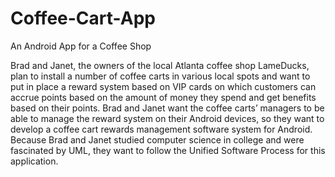 # Coffee-Cart-App
An Android App for a Coffee Shop

Brad and Janet, the owners of the local Atlanta coffee shop LameDucks, plan to install a number of coffee carts in various local spots and want to put in place a reward system based on VIP cards on which customers can accrue points based on the amount of money they spend and get benefits based on their points. Brad and Janet want the coffee carts’ managers to be able to manage the reward system on their Android devices, so they want to develop a coffee cart rewards management software system for Android. Because Brad and Janet studied computer science in college and were fascinated by UML, they want to follow the Unified Software Process for this application.
